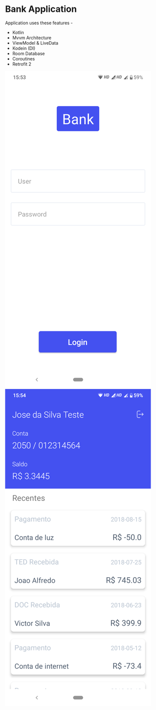 # Bank Application 

Application uses these features - 

- Kotlin
- Mvvm Architecture
- ViewModel & LiveData
- Kodein (DI)
- Room Database
- Coroutines
- Retrofit 2

![alt text](https://github.com/Dharan23/Bank/blob/master/login_page.png)
![alt text](https://github.com/Dharan23/Bank/blob/master/transaction_page.png)
